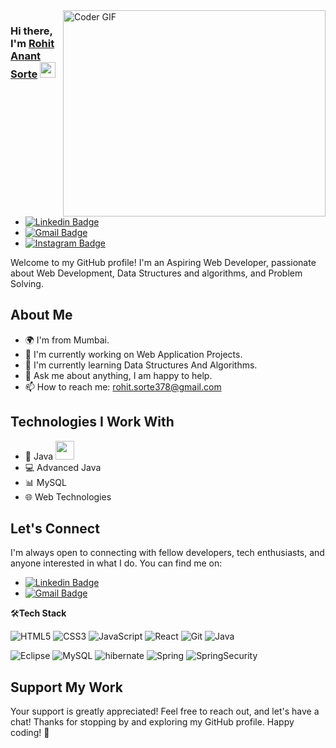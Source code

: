 <img align="right" src="https://user-images.githubusercontent.com/74038190/264141683-8aa99f6c-267d-4977-9cd3-1a4c11675863.gif" alt="Coder GIF" width="420" height="330">



### Hi there, I'm <a href="https://www.linkedin.com/in/rohit-sorte-72b6b9203/" target="_blank">Rohit Anant Sorte</a> <img src="https://media.giphy.com/media/hvRJCLFzcasrR4ia7z/giphy.gif" width="25px">


- [![Linkedin Badge](https://img.shields.io/badge/LinkedIn-0077B5?style=for-the-badge&logo=linkedin&logoColor=white)](https://www.linkedin.com/in/rohit-sorte-72b6b9203/)
- [![Gmail Badge](https://img.shields.io/badge/Gmail-D14836?style=for-the-badge&logo=gmail&logoColor=white)](rohit.sorte378@gmail.com)
- [![Instagram Badge](https://img.shields.io/badge/Instagram-E4405F?style=for-the-badge&logo=instagram&logoColor=white)](https://instagram.com/rohit_rs0207?igshid=MzRlODBiNWFlZA==)


Welcome to my GitHub profile! I'm an Aspiring Web Developer, passionate about Web Development, Data Structures and algorithms, and Problem Solving.

## About Me

- 🌍 I'm from Mumbai.
- 💼 I'm currently working on Web Application Projects.
- 🌱 I'm currently learning Data Structures And Algorithms.
- 💬 Ask me about anything, I am happy to help.
- 📫 How to reach me: rohit.sorte378@gmail.com 

## Technologies I Work With

- 🚀 Java <img src="https://media.giphy.com/media/WUlplcMpOCEmTGBtBW/giphy.gif" width="30"> 
- 💻 Advanced Java
- 📊 MySQL
- 🌐 Web Technologies



## Let's Connect

I'm always open to connecting with fellow developers, tech enthusiasts, and anyone interested in what I do. You can find me on:
- [![Linkedin Badge](https://img.shields.io/badge/LinkedIn-0077B5?style=for-the-badge&logo=linkedin&logoColor=white)](https://www.linkedin.com/in/rohit-sorte-72b6b9203/)
- [![Gmail Badge](https://img.shields.io/badge/Gmail-D14836?style=for-the-badge&logo=gmail&logoColor=white)](rohit.sorte378@gmail.com/)

🛠**Tech Stack**

![HTML5](https://img.shields.io/badge/HTML5-E34F26?style=for-the-badge&logo=html5&logoColor=white    )
![CSS3](https://img.shields.io/badge/CSS3-1572B6?style=for-the-badge&logo=css3&logoColor=white)
![JavaScript](https://img.shields.io/badge/JavaScript-F7DF1E?style=for-the-badge&logo=javascript&logoColor=black)
![React](https://img.shields.io/badge/React-20232A?style=for-the-badge&logo=react&logoColor=61DAFB)
![Git](https://img.shields.io/badge/GIT-E44C30?style=for-the-badge&logo=git&logoColor=white)
![Java](https://img.shields.io/badge/Java-ED8B00?style=for-the-badge&logo=openjdk&logoColor=white)

![Eclipse](https://img.shields.io/badge/Eclipse-2C2255?style=for-the-badge&logo=eclipse&logoColor=white)
![MySQL](https://img.shields.io/badge/MySQL-005C84?style=for-the-badge&logo=mysql&logoColor=white)
![hibernate](https://img.shields.io/badge/Hibernate-59666C?style=for-the-badge&logo=Hibernate&logoColor=white)
![Spring](https://img.shields.io/badge/Spring-6DB33F?style=for-the-badge&logo=spring&logoColor=white)
![SpringSecurity](https://img.shields.io/badge/Spring_Security-6DB33F?style=for-the-badge&logo=Spring-Security&logoColor=white)


## Support My Work

Your support is greatly appreciated!
Feel free to reach out, and let's have a chat!
Thanks for stopping by and exploring my GitHub profile. Happy coding! 🚀

